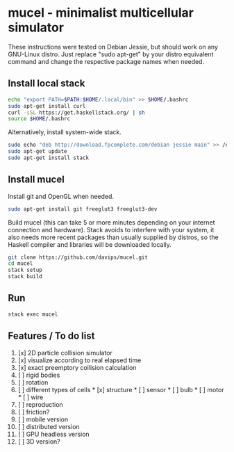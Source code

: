 mucel - minimalist multicellular simulator
==================================
These instructions were tested on Debian Jessie, but should work on any GNU-Linux distro.
Just replace "sudo apt-get" by your distro equivalent command and change the respective package names when needed.

Install local stack
--------------------------------
```bash
echo "export PATH=$PATH:$HOME/.local/bin" >> $HOME/.bashrc
sudo apt-get install curl
curl -sSL https://get.haskellstack.org/ | sh
source $HOME/.bashrc
```

Alternatively, install system-wide stack.
```bash
sudo echo "deb http://download.fpcomplete.com/debian jessie main" >> /etc/apt/sources.list
sudo apt-get update
sudo apt-get install stack
```

Install mucel
--------------------------
Install git and OpenGL when needed.
```bash
sudo apt-get install git freeglut3 freeglut3-dev
```

Build mucel (this can take 5 or more minutes depending on your internet connection and hardware).
Stack avoids to interfere with your system, it also needs more recent packages than usually supplied by distros,
so the Haskell compiler and libraries will be downloaded locally.
```bash
git clone https://github.com/davips/mucel.git
cd mucel
stack setup
stack build
```

Run
---
```bash
stack exec mucel
```

Features / To do list
-----
1. [x] 2D particle collision simulator
2. [x] visualize according to real elapsed time
3. [x] exact preemptory collision calculation
4. [ ] rigid bodies
5. [ ] rotation
6. [ ] different types of cells
       * [x] structure
       * [ ] sensor
       * [ ] bulb
       * [ ] motor
       * [ ] wire
7. [ ] reproduction
8. [ ] friction?
8. [ ] mobile version
9. [ ] distributed version
10. [ ] GPU headless version
11. [ ] 3D version?
